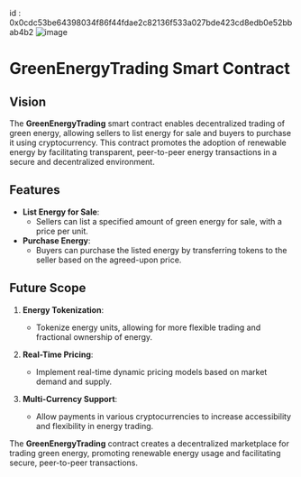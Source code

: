 id : 0x0cdc53be64398034f86f44fdae2c82136f533a027bde423cd8edb0e52bbab4b2
![image](https://github.com/user-attachments/assets/c3f31fab-3578-4fc8-8ab4-19a706d2d7e7)


# GreenEnergyTrading Smart Contract

## Vision

The **GreenEnergyTrading** smart contract enables decentralized trading of green energy, allowing sellers to list energy for sale and buyers to purchase it using cryptocurrency. This contract promotes the adoption of renewable energy by facilitating transparent, peer-to-peer energy transactions in a secure and decentralized environment.

## Features

- **List Energy for Sale**:
  - Sellers can list a specified amount of green energy for sale, with a price per unit.
- **Purchase Energy**:
  - Buyers can purchase the listed energy by transferring tokens to the seller based on the agreed-upon price.

## Future Scope

1. **Energy Tokenization**:

   - Tokenize energy units, allowing for more flexible trading and fractional ownership of energy.

2. **Real-Time Pricing**:

   - Implement real-time dynamic pricing models based on market demand and supply.

3. **Multi-Currency Support**:
   - Allow payments in various cryptocurrencies to increase accessibility and flexibility in energy trading.

The **GreenEnergyTrading** contract creates a decentralized marketplace for trading green energy, promoting renewable energy usage and facilitating secure, peer-to-peer transactions.
